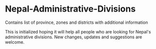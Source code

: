 # Nepal-Administrative-Divisions
Contains list of province, zones and districts with additional information

This is initialized hoping it will help all people who are looking for Nepal's administrative divisions.
New changes, updates and suggestions are welcome.